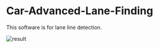 # Car-Advanced-Lane-Finding

This software is for lane line detection.  

![result](https://github.com/MasanaoMatsuda/Car-Advanced-Lane-Finding/blob/media/gif/founded_lane.gif)
